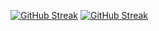 [![GitHub Streak](https://streak-stats.demolab.com/?user=leontiad)](https://git.io/streak-stats)
[![GitHub Streak](https://streak-stats.demolab.com/?user=leontiadZen)](https://git.io/streak-stats)

